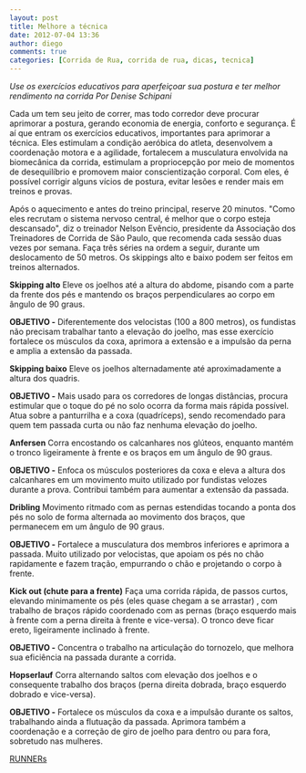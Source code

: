 ```yaml
---
layout: post
title: Melhore a técnica
date: 2012-07-04 13:36
author: diego
comments: true
categories: [Corrida de Rua, corrida de rua, dicas, tecnica]
---
```

<em>Use os exercícios educativos para aperfeiçoar sua postura e ter melhor rendimento na corrida
</em><em>Por Denise Schipani</em>

Cada um tem seu jeito de correr, mas todo corredor deve procurar aprimorar a postura, gerando economia de energia, conforto e segurança. É aí que entram os exercícios educativos, importantes para aprimorar a técnica. Eles estimulam a condição aeróbica do atleta, desenvolvem a coordenação motora e a agilidade, fortalecem a musculatura envolvida na biomecânica da corrida, estimulam a propriocepção por meio de momentos de desequilíbrio e promovem maior conscientização corporal. Com eles, é possível corrigir alguns vícios de postura, evitar lesões e render mais em treinos e provas.

Após o aquecimento e antes do treino principal, reserve 20 minutos. "Como eles recrutam o sistema nervoso central, é melhor que o corpo esteja descansado", diz o treinador Nelson Evêncio, presidente da Associação dos Treinadores de Corrida de São Paulo, que recomenda cada sessão duas vezes por semana. Faça três séries na ordem a seguir, durante um deslocamento de 50 metros. Os skippings alto e baixo podem ser feitos em treinos alternados.

<strong>Skipping alto</strong>
Eleve os joelhos até a altura do abdome, pisando com a parte da frente dos pés e mantendo os braços perpendiculares ao corpo em ângulo de 90 graus.

<strong>OBJETIVO -</strong> Diferentemente dos velocistas (100 a 800 metros), os fundistas não precisam trabalhar tanto a elevação do joelho, mas esse exercício fortalece os músculos da coxa, aprimora a extensão e a impulsão da perna e amplia a extensão da passada.

<strong>Skipping baixo</strong>
Eleve os joelhos alternadamente até aproximadamente a altura dos quadris.

<strong>OBJETIVO -</strong> Mais usado para os corredores de longas distâncias, procura estimular que o toque do pé no solo ocorra da forma mais rápida possível. Atua sobre a panturrilha e a coxa (quadríceps), sendo recomendado para quem tem passada curta ou não faz nenhuma elevação do joelho.

<strong>Anfersen</strong>
Corra encostando os calcanhares nos glúteos, enquanto mantém o tronco ligeiramente à frente e os braços em um ângulo de 90 graus.

<strong>OBJETIVO -</strong> Enfoca os músculos posteriores da coxa e eleva a altura dos calcanhares em um movimento muito utilizado por fundistas velozes durante a prova. Contribui também para aumentar a extensão da passada.

<strong>Dribling</strong>
Movimento ritmado com as pernas estendidas tocando a ponta dos pés no solo de forma alternada ao movimento dos braços, que permanecem em um ângulo de 90 graus.

<strong>OBJETIVO -</strong> Fortalece a musculatura dos membros inferiores e aprimora a passada. Muito utilizado por velocistas, que apoiam os pés no chão rapidamente e fazem tração, empurrando o chão e projetando o corpo à frente.

<strong>Kick out (chute para a frente)</strong>
Faça uma corrida rápida, de passos curtos, elevando minimamente os pés (eles quase chegam a se arrastar) , com trabalho de braços rápido coordenado com as pernas (braço esquerdo mais à frente com a perna direita à frente e vice-versa). O tronco deve ficar ereto, ligeiramente inclinado à frente.

<strong>OBJETIVO -</strong> Concentra o trabalho na articulação do tornozelo, que melhora sua eficiência na passada durante a corrida.

<strong>Hopserlauf</strong>
Corra alternando saltos com elevação dos joelhos e o consequente trabalho dos braços (perna direita dobrada, braço esquerdo dobrado e vice-versa).

<strong>OBJETIVO -</strong> Fortalece os músculos da coxa e a impulsão durante os saltos, trabalhando ainda a flutuação da passada. Aprimora também a coordenação e a correção de giro de joelho para dentro ou para fora, sobretudo nas mulheres.

<a href="http://runnersworld.abril.com.br/materias/tecnica/index.shtml" target="_blank">RUNNERs</a>
